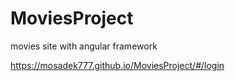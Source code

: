 # MoviesProject
movies site with angular framework 

https://mosadek777.github.io/MoviesProject/#/login
